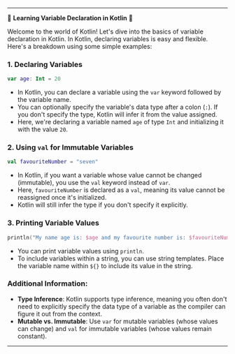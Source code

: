 

---

🌟 **Learning Variable Declaration in Kotlin** 🌟

Welcome to the world of Kotlin! Let's dive into the basics of variable declaration in Kotlin. In Kotlin, declaring variables is easy and flexible. Here's a breakdown using some simple examples:

### 1. Declaring Variables

```kotlin
var age: Int = 20
```

- In Kotlin, you can declare a variable using the `var` keyword followed by the variable name.
- You can optionally specify the variable's data type after a colon (`:`). If you don't specify the type, Kotlin will infer it from the value assigned.
- Here, we're declaring a variable named `age` of type `Int` and initializing it with the value `20`.

### 2. Using `val` for Immutable Variables

```kotlin
val favouriteNumber = "seven"
```

- In Kotlin, if you want a variable whose value cannot be changed (immutable), you use the `val` keyword instead of `var`.
- Here, `favouriteNumber` is declared as a `val`, meaning its value cannot be reassigned once it's initialized.
- Kotlin will still infer the type if you don't specify it explicitly.

### 3. Printing Variable Values

```kotlin
println("My name age is: $age and my favourite number is: $favouriteNumber")
```

- You can print variable values using `println`.
- To include variables within a string, you can use string templates. Place the variable name within `${}` to include its value in the string.

### Additional Information:

- **Type Inference**: Kotlin supports type inference, meaning you often don't need to explicitly specify the data type of a variable as the compiler can figure it out from the context.
- **Mutable vs. Immutable**: Use `var` for mutable variables (whose values can change) and `val` for immutable variables (whose values remain constant).

---

